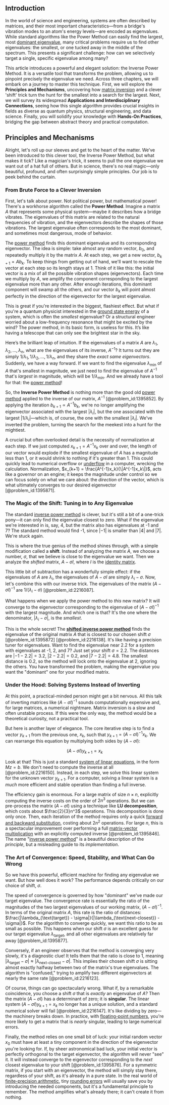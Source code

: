 ## Introduction
In the world of science and engineering, systems are often described by matrices, and their most important characteristics—from a bridge's vibration modes to an atom's energy levels—are encoded as eigenvalues. While standard algorithms like the Power Method can easily find the largest, most [dominant eigenvalue](@article_id:142183), many critical problems require us to find other eigenvalues: the smallest, or one tucked away in the middle of the spectrum. This presents a significant challenge: how can we selectively target a single, specific eigenvalue among many?

This article introduces a powerful and elegant solution: the Inverse Power Method. It is a versatile tool that transforms the problem, allowing us to pinpoint precisely the eigenvalue we need. Across three chapters, we will embark on a journey to master this technique. First, we will explore the **Principles and Mechanisms**, uncovering how [matrix inversion](@article_id:635511) and a clever 'shift' trick turn the hunt for the smallest into a search for the largest. Next, we will survey its widespread **Applications and Interdisciplinary Connections**, seeing how this single algorithm provides crucial insights in fields as diverse as quantum physics, structural engineering, and data science. Finally, you will solidify your knowledge with **Hands-On Practices**, bridging the gap between abstract theory and practical computation.

## Principles and Mechanisms

Alright, let's roll up our sleeves and get to the heart of the matter. We’ve been introduced to this clever tool, the Inverse Power Method, but what makes it tick? Like a magician's trick, it seems to pull the one eigenvalue we want out of a hat full of others. But in science, there's no real magic—only beautiful, profound, and often surprisingly simple principles. Our job is to peek behind the curtain.

### From Brute Force to a Clever Inversion

First, let's talk about power. Not political power, but mathematical power! There's a workhorse algorithm called the **Power Method**. Imagine a matrix $A$ that represents some physical system—maybe it describes how a bridge vibrates. The eigenvalues of this matrix are related to the natural frequencies of vibration, and the eigenvectors describe the shapes of those vibrations. The largest eigenvalue often corresponds to the most dominant, and sometimes most dangerous, mode of behavior.

The [power method](@article_id:147527) finds this dominant eigenvalue and its corresponding eigenvector. The idea is simple: take almost any random vector, $b_0$, and repeatedly multiply it by the matrix $A$. At each step, we get a new vector, $b_{k+1} = A b_k$. To keep things from getting out of hand, we'll want to rescale the vector at each step so its length stays at 1. Think of it like this: the initial vector is a mix of all the possible vibration shapes (eigenvectors). Each time we multiply by $A$, we amplify the component corresponding to the largest eigenvalue more than any other. After enough iterations, this dominant component will swamp all the others, and our vector $b_k$ will point almost perfectly in the direction of the eigenvector for the largest eigenvalue.

This is great if you're interested in the biggest, flashiest effect. But what if you're a quantum physicist interested in the [ground state energy](@article_id:146329) of a system, which is often the *smallest* eigenvalue? Or a structural engineer worried about a low-frequency resonance that might be excited by the wind? The power method, in its basic form, is useless for this. It’s like having a telescope that can only see the brightest star in the sky.

Here’s the brilliant leap of intuition. If the eigenvalues of a matrix $A$ are $\lambda_1, \lambda_2, \dots, \lambda_n$, what are the eigenvalues of its inverse, $A^{-1}$? It turns out they are simply $1/\lambda_1, 1/\lambda_2, \dots, 1/\lambda_n$, and they share the *exact same eigenvectors*. Suddenly, we have a way forward. If we want to find the eigenvalue $\lambda_{\min}$ of $A$ that's smallest in magnitude, we just need to find the eigenvalue of $A^{-1}$ that's *largest* in magnitude, which will be $1/\lambda_{\min}$. And we already have a tool for that: the [power method](@article_id:147527)!

So, the **Inverse Power Method** is nothing more than the good old [power method](@article_id:147527) applied to the inverse of our matrix, $A^{-1}$ [@problem_id:1395852]. By applying the iteration $b_{k+1} \propto A^{-1} b_k$, we're no longer amplifying the eigenvector associated with the largest $|\lambda_i|$, but the one associated with the largest $|1/\lambda_i|$—which is, of course, the one with the smallest $|\lambda_i|$. We’ve inverted the problem, turning the search for the meekest into a hunt for the mightiest.

A crucial but often overlooked detail is the necessity of normalization at each step. If we just computed $x_{k+1} = A^{-1}x_k$ over and over, the length of our vector would explode if the smallest eigenvalue of $A$ has a magnitude less than 1, or it would shrink to nothing if it's greater than 1. This could quickly lead to numerical overflow or [underflow](@article_id:634677) in a computer, wrecking the calculation. Normalization, $x_{k+1} = \frac{A^{-1}x_k}{\|A^{-1}x_k\|}$, acts like a governor on an engine; it keeps the magnitude under control so we can focus solely on what we care about: the *direction* of the vector, which is what ultimately converges to our desired eigenvector [@problem_id:1395871].

### The Magic of the Shift: Tuning in to Any Eigenvalue

The standard [inverse power method](@article_id:147691) is clever, but it's still a bit of a one-trick pony—it can only find the eigenvalue closest to zero. What if the eigenvalue we're interested in is, say, 4, but the matrix also has eigenvalues at -1 and 7? The standard method would find -1, since $|-1|$ is smaller than $|4|$ and $|7|$. We're stuck again.

This is where the true genius of the method shines through, with a simple modification called a **shift**. Instead of analyzing the matrix $A$, we choose a number, $\sigma$, that we believe is close to the eigenvalue we want. Then we analyze the *shifted* matrix, $A - \sigma I$, where $I$ is the [identity matrix](@article_id:156230).

This little bit of subtraction has a wonderfully simple effect: if the eigenvalues of $A$ are $\lambda_i$, the eigenvalues of $A - \sigma I$ are simply $\lambda_i - \sigma$. Now, let's combine this with our inverse trick. The eigenvalues of the matrix $(A - \sigma I)^{-1}$ are $1/(\lambda_i - \sigma)$ [@problem_id:2216087].

What happens when we apply the power method to *this* new matrix? It will converge to the eigenvector corresponding to the eigenvalue of $(A - \sigma I)^{-1}$ with the largest magnitude. And which one is that? It's the one where the denominator, $|\lambda_i - \sigma|$, is the *smallest*.

This is the whole secret! The **[shifted inverse power method](@article_id:143364)** finds the eigenvalue of the original matrix $A$ that is closest to our chosen shift $\sigma$ [@problem_id:1395872] [@problem_id:2216138]. It's like having a precision tuner for eigenvalues. Want to find the eigenvalue near 2.2 for a system with eigenvalues at -1, 2, and 7? Just set your shift $\sigma = 2.2$. The distances are $|-1 - 2.2|=3.2$, $|2 - 2.2|=0.2$, and $|7 - 2.2|=4.8$. The smallest distance is 0.2, so the method will lock onto the eigenvalue at 2, ignoring the others. You have transformed the problem, making the eigenvalue you want the "dominant" one for your modified matrix.

### Under the Hood: Solving Systems Instead of Inverting

At this point, a practical-minded person might get a bit nervous. All this talk of inverting matrices like $(A - \sigma I)^{-1}$ sounds computationally expensive and, for large matrices, a numerical nightmare. Matrix inversion is a slow and often unstable process. If this were the only way, the method would be a theoretical curiosity, not a practical tool.

But here is another layer of elegance. The core iterative step is to find a vector $y_{k+1}$ from the previous one, $x_k$, such that $y_{k+1} = (A - \sigma I)^{-1} x_k$. We can rearrange this equation by multiplying both sides by $(A - \sigma I)$:

$$
(A - \sigma I) y_{k+1} = x_k
$$

Look at that! This is just a standard [system of linear equations](@article_id:139922), in the form $Mz = b$. We don't need to compute the inverse at all [@problem_id:2216150]. Instead, in each step, we solve this linear system for the unknown vector $y_{k+1}$. For a computer, solving a linear system is a *much* more efficient and stable operation than finding a full inverse.

The efficiency gain is enormous. For a large matrix of size $n \times n$, explicitly computing the inverse costs on the order of $2n^3$ operations. But we can pre-process the matrix $(A - \sigma I)$ using a technique like **LU decomposition**, which costs about $\frac{2}{3}n^3$ operations. This decomposition is done only once. Then, each iteration of the method requires only a quick [forward and backward substitution](@article_id:142294), costing about $2n^2$ operations. For large $n$, this is a spectacular improvement over performing a full [matrix-vector multiplication](@article_id:140050) with an explicitly computed inverse [@problem_id:1395846]. The name "[inverse power method](@article_id:147691)" is a beautiful description of the *principle*, but a misleading guide to its *implementation*.

### The Art of Convergence: Speed, Stability, and What Can Go Wrong

So we have this powerful, efficient machine for finding any eigenvalue we want. But how well does it work? The performance depends critically on our choice of shift, $\sigma$.

The speed of convergence is governed by how "dominant" we've made our target eigenvalue. The convergence rate is essentially the ratio of the magnitudes of the two largest eigenvalues of our working matrix, $(A - \sigma I)^{-1}$. In terms of the original matrix $A$, this rate is the ratio of distances: $\frac{|\lambda_{\text{target}} - \sigma|}{|\lambda_{\text{next-closest}} - \sigma|}$. For the algorithm to converge quickly, we want this ratio to be as small as possible. This happens when our shift $\sigma$ is an excellent guess for our target eigenvalue $\lambda_{\text{target}}$, and all other eigenvalues are relatively far away [@problem_id:1395877].

Conversely, if an engineer observes that the method is converging very slowly, it's a diagnostic clue! It tells them that the ratio is close to 1, meaning $|\lambda_{\text{target}} - \sigma| \approx |\lambda_{\text{next-closest}} - \sigma|$. This implies their chosen shift $\sigma$ is sitting almost exactly halfway between two of the matrix's true eigenvalues. The algorithm is "confused," trying to amplify two different eigenvectors at nearly the same rate [@problem_id:2216123].

Of course, things can go spectacularly wrong. What if, by a remarkable coincidence, you choose a shift $\sigma$ that is *exactly* an eigenvalue of $A$? Then the matrix $(A - \sigma I)$ has a determinant of zero; it is **singular**. The linear system $(A - \sigma I) y_{k+1} = x_k$ no longer has a unique solution, and a standard numerical solver will fail [@problem_id:2216147]. It's like dividing by zero—the machinery breaks down. In practice, with [floating-point numbers](@article_id:172822), you're more likely to get a matrix that is *nearly* singular, leading to large numerical errors.

Finally, the method relies on one small bit of luck: your initial random vector $x_0$ must have at least a tiny component in the direction of the eigenvector you're looking for. If, by sheer astronomical bad luck, your initial vector is perfectly orthogonal to the target eigenvector, the algorithm will never "see" it. It will instead converge to the eigenvector corresponding to the *next* closest eigenvalue to your shift [@problem_id:1395876]. For a symmetric matrix, if you start with an eigenvector, the method will simply stay there, regardless of your shift, as it's already in a pure state. In the real world of [finite-precision arithmetic](@article_id:637179), tiny [rounding errors](@article_id:143362) will usually save you by introducing the needed components, but it's a fundamental principle to remember. The method amplifies what's already there; it can't create it from nothing.